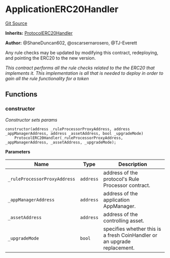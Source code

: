 # ApplicationERC20Handler
[Git Source](https://github.com/thrackle-io/tron/blob/2e0bd455865a1259ae742cba145517a82fc00f5d/src/example/ApplicationERC20Handler.sol)

**Inherits:**
[ProtocolERC20Handler](/src/token/ProtocolERC20Handler.sol/contract.ProtocolERC20Handler.md)

**Author:**
@ShaneDuncan602, @oscarsernarosero, @TJ-Everett

Any rule checks may be updated by modifying this contract, redeploying, and pointing the ERC20 to the new version.

*This contract performs all the rule checks related to the the ERC20 that implements it. This implementation is all that is needed
to deploy in order to gain all the rule functionality for a token*


## Functions
### constructor

*Constructor sets params*


```solidity
constructor(address _ruleProcessorProxyAddress, address _appManagerAddress, address _assetAddress, bool _upgradeMode)
    ProtocolERC20Handler(_ruleProcessorProxyAddress, _appManagerAddress, _assetAddress, _upgradeMode);
```
**Parameters**

|Name|Type|Description|
|----|----|-----------|
|`_ruleProcessorProxyAddress`|`address`|address of the protocol's Rule Processor contract.|
|`_appManagerAddress`|`address`|address of the application AppManager.|
|`_assetAddress`|`address`|address of the controlling asset.|
|`_upgradeMode`|`bool`|specifies whether this is a fresh CoinHandler or an upgrade replacement.|


